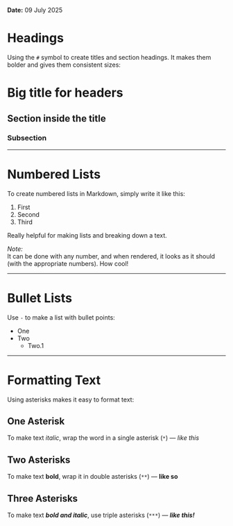 **Date:** 09 July 2025

# Headings
Using the `#` symbol to create titles and section headings. It makes them bolder and gives them consistent sizes:

# Big title for headers  
## Section inside the title  
### Subsection

---

# Numbered Lists
To create numbered lists in Markdown, simply write it like this:

1. First  
2. Second  
3. Third  

Really helpful for making lists and breaking down a text.

*Note:*  
It can be done with any number, and when rendered, it looks as it should (with the appropriate numbers). How cool!

---

# Bullet Lists
Use `-` to make a list with bullet points:

- One  
- Two  
    - Two.1

---

# Formatting Text
Using asterisks makes it easy to format text:

## One Asterisk
To make text *italic*, wrap the word in a single asterisk (`*`) — *like this*

## Two Asterisks
To make text **bold**, wrap it in double asterisks (`**`) — **like so**

## Three Asterisks
To make text ***bold and italic***, use triple asterisks (`***`) — ***like this!***